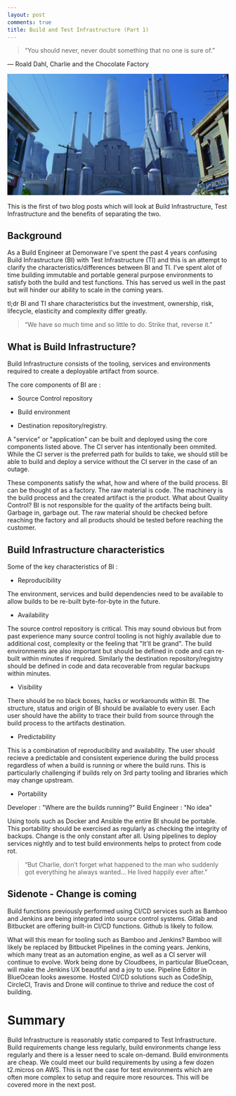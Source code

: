 ```yaml
---
layout: post
comments: true
title: Build and Test Infrastructure (Part 1)
---
```


> “You should never, never doubt something that no one is sure of.”

― Roald Dahl, Charlie and the Chocolate Factory


![factory](../images/factory.jpg)

This is the first of two blog posts which will look at Build Infrastructure, Test Infrastructure and the benefits of separating the two.

## Background

As a Build Engineer at Demonware I've spent the past 4 years confusing Build Infrastructure (BI) with Test Infrastructure (TI) and this is an attempt to clarify the characteristics/differences between BI and TI.  I've spent alot of time building immutable and portable general purpose environments to satisfy both the build and test functions.  This has served us well in the past but will hinder our ability to scale in the coming years.

tl;dr BI and TI share characteristics but the investment, ownership, risk, lifecycle, elasticity and complexity differ greatly.

> “We have so much time and so little to do. Strike that, reverse it.”

## What is Build Infrastructure?

Build Infrastructure consists of the tooling, services and environments required to create a deployable artifact from source.

The core components of BI are : 

* Source Control repository 

* Build environment 

* Destination repository/registry.  

A "service" or "application" can be built and deployed using the core components listed above.  The CI server has intentionally been ommited.  While the CI server is the preferred path for builds to take, we should still be able to build and deploy a service without the CI server in the case of an outage.

These components satisfy the what, how and where of the build process. BI can be thought of as a factory.  The raw material is code. The machinery is the build process and the created artifact is the product.  What about Quality Control?  BI is not responsible for the quality of the artifacts being built. Garbage in, garbage out.  The raw material should be checked before reaching the factory and all products should be tested before reaching the customer.

## Build Infrastructure characteristics

Some of the key characteristics of BI : 

 * Reproducibility

The environment, services and build dependencies need to be available to allow builds to be re-built byte-for-byte in the future.

 * Availability

The source control repository is critical. This may sound obvious but from past experience many source control tooling is not highly available due to additional cost, complexity or the feeling that "It'll be grand".  The build environments are also important but should be defined in code and can re-built within minutes if required.  Similarly the destination repository/registry should be defined in code and data recoverable from regular backups within minutes.

 * Visibility

There should be no black boxes, hacks or workarounds within BI.  The structure, status and origin of BI should be available to every user.  Each user should have the ability to trace their build from source through the build process to the artifacts destination. 

 * Predictability

This is a combination of reproducibility and availability.  The user should recieve a predictable and consistent experience during the build process regardless of when a build is running or where the build runs.  This is particularly challenging if builds rely on 3rd party tooling and libraries which may change upstream.  

 * Portability

Developer : "Where are the builds running?"  Build Engineer : "No idea"  

Using tools such as Docker and Ansible the entire BI should be portable.  This portability should be exercised as regularly as checking the integrity of backups.  Change is the only constant after all.  Using pipelines to deploy services nightly and to test build environments helps to protect from code rot.


> “But Charlie, don’t forget what happened to the man who suddenly got everything he always wanted… He lived happily ever after.”

## Sidenote - Change is coming

Build functions previously performed using CI/CD services such as Bamboo and Jenkins are being integrated into source control systems. Gitlab and Bitbucket are offering built-in CI/CD functions.  Github is likely to follow.  

What will this mean for tooling such as Bamboo and Jenkins?  Bamboo will likely be replaced by Bitbucket Pipelines in the coming years.  Jenkins, which many treat as an automation engine, as well as a CI server will continue to evolve.  Work being done by Cloudbees, in particular BlueOcean, will make the Jenkins UX beautiful and a joy to use.  Pipeline Editor in BlueOcean looks awesome.  Hosted CI/CD solutions such as CodeShip, CircleCI, Travis and Drone will continue to thrive and reduce the cost of building.  

# Summary

Build Infrastructure is reasonably static compared to Test Infrastructure.  Build requirements change less regularly, build environments change less regularly and there is a lesser need to scale on-demand.  Build environments are cheap. We could meet our build requirements by using a few dozen t2.micros on AWS.  This is not the case for test environments which are often more complex to setup and require more resources.  This will be covered more in the next post. 
